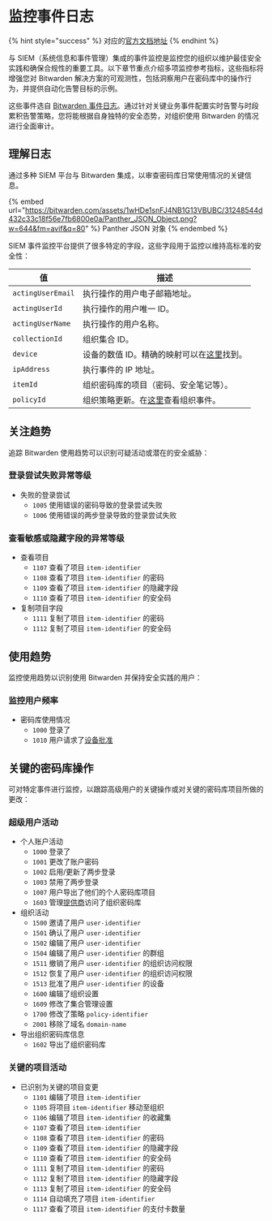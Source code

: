 # 监控事件日志

{% hint style="success" %}
对应的[官方文档地址](https://bitwarden.com/help/monitoring-event-logs/)
{% endhint %}

与 SIEM（系统信息和事件管理）集成的事件监控是监控您的组织以维护最佳安全实践和确保合规性的重要工具。以下章节重点介绍多项监控参考指标，这些指标将增强您对 Bitwarden 解决方案的可观测性，包括洞察用户在密码库中的操作行为，并提供自动化告警目标的示例。

这些事件选自 [Bitwarden 事件日志](event-logs.md)。通过针对关键业务事件配置实时告警与时段累积告警策略，您将能根据自身独特的安全态势，对组织使用 Bitwarden 的情况进行全面审计。

## 理解日志 <a href="#understanding-logs" id="understanding-logs"></a>

通过多种 SIEM 平台与 Bitwarden 集成，以审查密码库日常使用情况的关键信息。

{% embed url="https://bitwarden.com/assets/1wHDe1snFJ4NB1G13VBUBC/31248544d432c33c18f56e7fb6800e0a/Panther_JSON_Object.png?w=644&fm=avif&q=80" %}
Panther JSON 对象
{% endembed %}

SIEM 事件监控平台提供了很多特定的字段，这些字段用于监控以维持高标准的安全性：

| 值                 | 描述                                                                                                                                          |
| ----------------- | ------------------------------------------------------------------------------------------------------------------------------------------- |
| `actingUserEmail` | 执行操作的用户电子邮箱地址。                                                                                                                              |
| `actingUserId`    | 执行操作的用户唯一 ID。                                                                                                                               |
| `actingUserName`  | 执行操作的用户名称。                                                                                                                                  |
| `collectionId`    | 组织集合 ID。                                                                                                                                    |
| `device`          | 设备的数值 ID。精确的映射可以在[这里](https://github.com/bitwarden/server/blob/d50ad97e6eeb733af9c069a949939b0567ba936d/src/Core/Enums/DeviceType.cs#L4)找到。 |
| `ipAddress`       | 执行事件的 IP 地址。                                                                                                                                |
| `itemId`          | 组织密码库的项目（密码、安全笔记等）。                                                                                                                         |
| `policyId`        | 组织策略更新。在[这里](event-logs.md#organization-events)查看组织事件。                                                                                      |

## 关注趋势 <a href="#concerning-trends" id="concerning-trends"></a>

追踪 Bitwarden 使用趋势可以识别可疑活动或潜在的安全威胁：

### 登录尝试失败异常等级 <a href="#abnormal-rate-of-failed-login-attempts" id="abnormal-rate-of-failed-login-attempts"></a>

* 失败的登录尝试
  * `1005` 使用错误的密码导致的登录尝试失败
  * `1006` 使用错误的两步登录导致的登录尝试失败

### 查看敏感或隐藏字段的异常等级 <a href="#abnormal-rate-of-viewing-sensitive-or-hidden-fields" id="abnormal-rate-of-viewing-sensitive-or-hidden-fields"></a>

* 查看项目
  * `1107` 查看了项目 `item-identifier`
  * `1108` 查看了项目 `item-identifier` 的密码
  * `1109` 查看了项目 `item-identifier` 的隐藏字段
  * `1110` 查看了项目 `item-identifier` 的安全码
* 复制项目字段
  * `1111` 复制了项目 `item-identifier` 的密码
  * `1112` 复制了项目 `item-identifier` 的安全码

## 使用趋势 <a href="#usage-trends" id="usage-trends"></a>

监控使用趋势以识别使用 Bitwarden 并保持安全实践的用户：

### 监控用户频率 <a href="#monitor-user-frequency" id="monitor-user-frequency"></a>

* 密码库使用情况
  * `1000` 登录了
  * `1010` 用户请求了[设备批准](../login-with-sso/trusted-devices/approve-a-trusted-device.md)

## 关键的密码库操作 <a href="#critical-vault-actions" id="critical-vault-actions"></a>

可对特定事件进行监控，以跟踪高级用户的关键操作或对关键的密码库项目所做的更改：

### 超级用户活动 <a href="#super-user-activities" id="super-user-activities"></a>

* 个人账户活动
  * `1000` 登录了
  * `1001` 更改了账户密码
  * `1002` 启用/更新了两步登录
  * `1003` 禁用了两步登录
  * `1007` 用户导出了他们的个人密码库项目
  * `1603` 管理[提供商](../../provider-portal/provider-portal-overview.md)访问了组织密码库
* 组织活动
  * `1500` 邀请了用户 `user-identifier`
  * `1501` 确认了用户 `user-identifier`
  * `1502` 编辑了用户 `user-identifier`
  * `1504` 编辑了用户 `user-identifier` 的群组
  * `1511` 撤销了用户 `user-identifier` 的组织访问权限
  * `1512` 恢复了用户 `user-identifier` 的组织访问权限
  * `1513` 批准了用户 `user-identifier` 的设备
  * `1600` 编辑了组织设置
  * `1609` 修改了集合管理设置
  * `1700` 修改了策略 `policy-identifier`
  * `2001` 移除了域名 `domain-name`
* 导出组织密码库信息
  * `1602` 导出了组织密码库

### 关键的项目活动 <a href="#critical-item-activities" id="critical-item-activities"></a>

* 已识别为关键的项目变更
  * `1101` 编辑了项目 `item-identifier`
  * `1105` 将项目 `item-identifier` 移动至组织
  * `1106` 编辑了项目 `item-identifier` 的收藏集
  * `1107` 查看了项目 `item-identifier`
  * `1108` 查看了项目 `item-identifier` 的密码
  * `1109` 查看了项目 `item-identifier` 的隐藏字段
  * `1110` 查看了项目 `item-identifier` 的安全码
  * `1111` 复制了项目 `item-identifier` 的密码
  * `1112` 复制了项目 `item-identifier` 的隐藏字段
  * `1113` 复制了项目 `item-identifier` 的安全码
  * `1114` 自动填充了项目 `item-identifier`
  * `1117` 查看了项目 `item-identifier` 的支付卡数量

